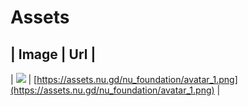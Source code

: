 # Assets

| Image | Url |
----------------
| <img src="https://assets.nu.gd/nu_foundation/avatar_1.png" /> | [https://assets.nu.gd/nu_foundation/avatar_1.png](https://assets.nu.gd/nu_foundation/avatar_1.png) |
